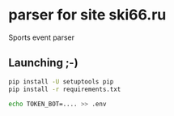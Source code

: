 # parser for site ski66.ru

Sports event parser

## Launching ;-)

```sh
pip install -U setuptools pip
pip install -r requirements.txt

echo TOKEN_BOT=.... >> .env
```
